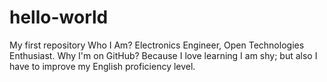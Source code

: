 # hello-world
My first repository
Who I Am?
Electronics Engineer, Open Technologies Enthusiast.
Why I'm on GitHub?
Because I love learning
I am shy; but also I have to improve my English proficiency level.
